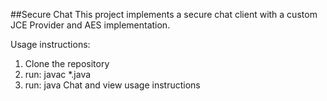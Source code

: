 ##Secure Chat
This project implements a secure chat client with a custom JCE Provider and AES implementation.

Usage instructions:
1. Clone the repository
2. run: javac *.java
3. run: java Chat and view usage instructions 
